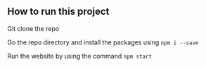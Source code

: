 ## How to run this project

Git clone the repo

Go the repo directory and install the packages using  `npm i --save`

Run the website by using the command `npm start`

